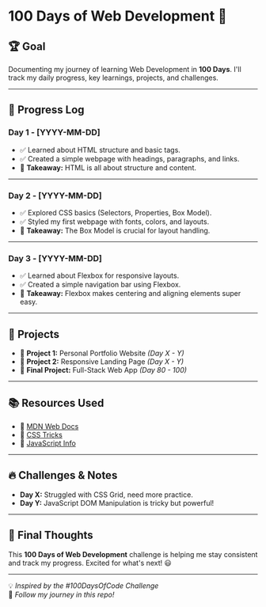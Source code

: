 # 100 Days of Web Development 🚀

## 🏆 Goal
Documenting my journey of learning Web Development in **100 Days**. I'll track my daily progress, key learnings, projects, and challenges.

---

## 📅 Progress Log  

### **Day 1 - [YYYY-MM-DD]**
- ✅ Learned about HTML structure and basic tags.
- ✅ Created a simple webpage with headings, paragraphs, and links.
- 📝 **Takeaway:** HTML is all about structure and content.

---

### **Day 2 - [YYYY-MM-DD]**
- ✅ Explored CSS basics (Selectors, Properties, Box Model).
- ✅ Styled my first webpage with fonts, colors, and layouts.
- 📝 **Takeaway:** The Box Model is crucial for layout handling.

---

### **Day 3 - [YYYY-MM-DD]**
- ✅ Learned about Flexbox for responsive layouts.
- ✅ Created a simple navigation bar using Flexbox.
- 📝 **Takeaway:** Flexbox makes centering and aligning elements super easy.

---

## 📌 Projects  
- 🔹 **Project 1:** Personal Portfolio Website *(Day X - Y)*
- 🔹 **Project 2:** Responsive Landing Page *(Day X - Y)*
- 🔹 **Final Project:** Full-Stack Web App *(Day 80 - 100)*

---

## 📚 Resources Used  
- 🔗 [MDN Web Docs](https://developer.mozilla.org/)
- 🔗 [CSS Tricks](https://css-tricks.com/)
- 🔗 [JavaScript Info](https://javascript.info/)

---

## 🔥 Challenges & Notes  
- **Day X:** Struggled with CSS Grid, need more practice.  
- **Day Y:** JavaScript DOM Manipulation is tricky but powerful!  

---

## 🚀 Final Thoughts  
This **100 Days of Web Development** challenge is helping me stay consistent and track my progress. Excited for what's next! 😃  

---

💡 *Inspired by the #100DaysOfCode Challenge*  
📌 *Follow my journey in this repo!*  
